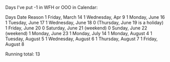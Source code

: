 Days I've put -1 in WFH or OOO in Calendar:

Days    Date                                    Reason
1       Friday, March 14
1       Wednesday, Apr 9
1       Monday, June 16
1       Tuesday, June 17
1       Wednesday, June 18
0       (Thursday, June 19 is a holiday)
1       Friday, June 20
0       Saturday, June 21 (weekend)
0       Sunday, June 22 (weekend)
1       Monday, June 23
1       Monday, July 14
1       Monday, August 4
1       Tuesday, August 5
1       Wednesday, August 6
1       Thursday, August 7
1       Friday, August 8

Running total: 13